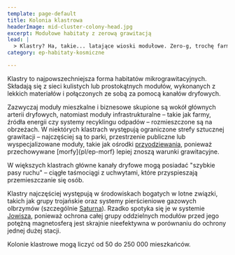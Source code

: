 ```yaml
---
template: page-default
title: Kolonia klastrowa
headerImage: mid-cluster-colony-head.jpg
excerpt: Modułowe habitaty z zerową grawitacją
lead: |
  > Klastry? Ha, takie... latające wioski modułowe. Zero-g, trochę farm, trochę ludzi przywiązanych do kabli i planów terraformacji, których nigdy nie będzie. Dobre miejsce, jak lubisz życie w dryfie, ale nie licz na prywatność – wszyscy wszystko o sobie wiedzą, zanim cokolwiek powiesz.
category: ep-habitaty-kosmiczne

---
```

Klastry to najpowszechniejsza forma habitatów mikrograwitacyjnych. Składają się z sieci kulistych lub prostokątnych modułów, wykonanych z lekkich materiałów i połączonych ze sobą za pomocą kanałów dryfowych.

Zazwyczaj moduły mieszkalne i biznesowe skupione są wokół głównych arterii dryfowych, natomiast moduły infrastrukturalne – takie jak farmy, źródła energii czy systemy recyklingu odpadów – rozmieszczone są na obrzeżach. W niektórych klastrach występują ograniczone strefy sztucznej grawitacji – najczęściej są to parki, przestrzenie publiczne lub wyspecjalizowane moduły, takie jak ośrodki [przyodziewania](#), ponieważ przechowywane [morfy]{pl/ep-morf} lepiej znoszą warunki grawitacyjne.

W większych klastrach główne kanały dryfowe mogą posiadać "szybkie pasy ruchu" – ciągłe taśmociągi z uchwytami, które przyspieszają przemieszczanie się osób.

Klastry najczęściej występują w środowiskach bogatych w lotne związki, takich jak grupy trojańskie oraz systemy pierścieniowe gazowych olbrzymów (szczególnie [Saturna](#)). Rzadko spotyka się je w systemie [Jowisza](#), ponieważ ochrona całej grupy oddzielnych modułów przed jego potężną magnetosferą jest skrajnie nieefektywna w porównaniu do ochrony jednej dużej stacji.

Kolonie klastrowe mogą liczyć od 50 do 250 000 mieszkańców.
